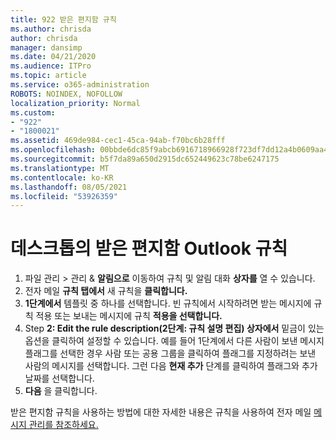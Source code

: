 ```yaml
---
title: 922 받은 편지함 규칙
ms.author: chrisda
author: chrisda
manager: dansimp
ms.date: 04/21/2020
ms.audience: ITPro
ms.topic: article
ms.service: o365-administration
ROBOTS: NOINDEX, NOFOLLOW
localization_priority: Normal
ms.custom:
- "922"
- "1800021"
ms.assetid: 469de984-cec1-45ca-94ab-f70bc6b28fff
ms.openlocfilehash: 00bbde6dc85f9abcb6916718966928f723df7dd12a4b0609aa454ac3c9bdb3e3
ms.sourcegitcommit: b5f7da89a650d2915dc652449623c78be6247175
ms.translationtype: MT
ms.contentlocale: ko-KR
ms.lasthandoff: 08/05/2021
ms.locfileid: "53926359"
---
```

# <a name="inbox-rules-in-outlook-desktop"></a>데스크톱의 받은 편지함 Outlook 규칙

1. 파일 관리 > 관리 & **알림으로** 이동하여 규칙 및 알림 대화 **상자를** 열 수 있습니다.
2. 전자 메일 **규칙 탭에서** 새 규칙을 **클릭합니다.**
3. **1단계에서** 템플릿 중 하나를 선택합니다. 빈 규칙에서 시작하려면 받는 메시지에 규칙 적용 또는 보내는 메시지에 규칙 **적용을 선택합니다.**
4. Step **2: Edit the rule description(2단계: 규칙 설명 편집) 상자에서** 밑금이 있는 옵션을 클릭하여 설정할 수 있습니다. 예를 들어 1단계에서 다른 사람이 보낸 메시지 플래그를 선택한  경우 사람 또는 공용 그룹을 클릭하여 플래그를 지정하려는 보낸 사람의 메시지를 선택합니다.  그런 다음 **현재 추가** 단계를 클릭하여 플래그와 추가 날짜를 선택합니다.
5. **다음** 을 클릭합니다.

받은 편지함 규칙을 사용하는 방법에 대한 자세한 내용은 규칙을 사용하여 전자 메일 [메시지 관리를 참조하세요.](https://support.office.com/article/manage-email-messages-by-using-rules-c24f5dea-9465-4df4-ad17-a50704d66c59)
